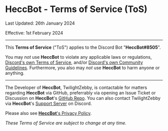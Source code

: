 # HeccBot - Terms of Service (ToS)
Last Updated: 26th January 2024

Effective: 1st February 2024

---

This **Terms of Service** ("ToS") applies to the Discord Bot "**HeccBot#8505**".

You may *not* use **HeccBot** to violate any applicable laws or regulations, [Discord's own Terms of Service](https://discord.com/terms), and/or [Discord's own Community Guidelines](https://discord.com/guidelines). Furthermore, you also may *not* use **HeccBot** to harm anyone or anything.

---

The Developer of **HeccBot**, TwilightZebby, is contactable for matters regarding **HeccBot** via GitHub, preferrably via opening an Issue Ticket or Discussion on **HeccBot**'s [GitHub Repo](https://github.com/HeccBot/HeccBot). You can also contact TwilightZebby via **HeccBot**'s [Support Server](https://discord.gg/BdXQjkADgd) on Discord.

Please also see [**HeccBot**'s Privacy Policy](https://github.com/HeccBot/HeccBot/blob/main/PRIVACY_POLICY.md).

*These Terms of Service are subject to change at any time.*
